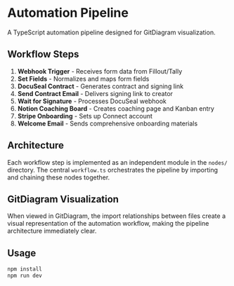 # Automation Pipeline

A TypeScript automation pipeline designed for GitDiagram visualization.

## Workflow Steps

1. **Webhook Trigger** - Receives form data from Fillout/Tally
2. **Set Fields** - Normalizes and maps form fields
3. **DocuSeal Contract** - Generates contract and signing link
4. **Send Contract Email** - Delivers signing link to creator
5. **Wait for Signature** - Processes DocuSeal webhook
6. **Notion Coaching Board** - Creates coaching page and Kanban entry
7. **Stripe Onboarding** - Sets up Connect account
8. **Welcome Email** - Sends comprehensive onboarding materials

## Architecture

Each workflow step is implemented as an independent module in the `nodes/` directory. The central `workflow.ts` orchestrates the pipeline by importing and chaining these nodes together.

## GitDiagram Visualization

When viewed in GitDiagram, the import relationships between files create a visual representation of the automation workflow, making the pipeline architecture immediately clear.

## Usage

```bash
npm install
npm run dev
```